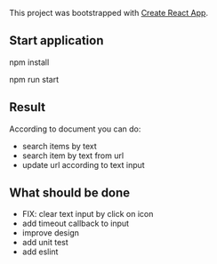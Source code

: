 This project was bootstrapped with [Create React App](https://github.com/facebook/create-react-app).

## Start application

npm install

npm run start

## Result
According to document you can do:
- search items by text
- search item by text from url
- update url according to text input

## What should be done
- FIX: clear text input by click on icon
- add timeout callback to input
- improve design
- add unit test
- add eslint
 
